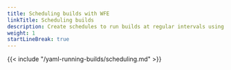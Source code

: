 ```yaml
---
title: Scheduling builds with WFE
linkTitle: Scheduling builds
description: Create schedules to run builds at regular intervals using Flutter Workflow Editor
weight: 1
startLineBreak: true
---
```


{{< include "/yaml-running-builds/scheduling.md" >}}